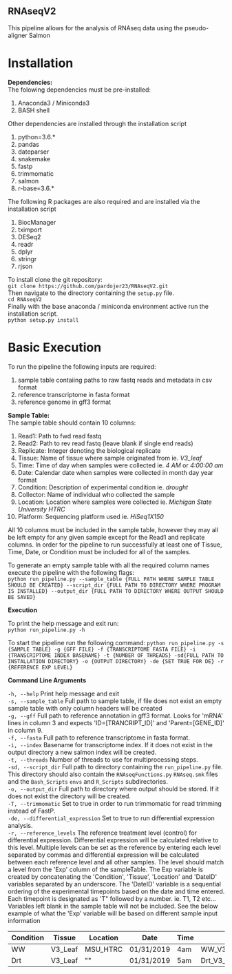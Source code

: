 ## RNAseqV2
This pipeline allows for the analysis of RNAseq data using the pseudo-aligner Salmon

# Installation <br>
**Dependencies:**<br>
The folowing dependencies must be pre-installed:
1. Anaconda3 / Miniconda3
2. BASH shell

Other dependencies are installed through the installation script
1. python=3.6.*
2. pandas
3. dateparser
4. snakemake
5. fastp
6. trimmomatic
7. salmon
8. r-base=3.6.*

The following R packages are also required and are installed via the installation script
1. BiocManager
2. tximport
3. DESeq2
4. readr
5. dplyr
6. stringr
7. rjson

To install clone the git repository: <br>
`git clone https://github.com/pardojer23/RNAseqV2.git` <br>
Then navigate to the directory containing the `setup.py` file. <br>
`cd RNAseqV2`<br>
Finally with the base anaconda / miniconda environment active run the installation script. <br>
`python setup.py install`
# Basic Execution
To run the pipeline the following inputs are required:
1. sample table contaiing paths to raw fastq reads and metadata in csv format
2. reference transcriptome in fasta format
3. reference genome in gff3 format

**Sample Table:** <br>
The sample table should contain 10 columns:
1. Read1: Path to fwd read fastq
2. Read2: Path to rev read fastq (leave blank if single end reads)
3. Replicate: Integer denoting the biological replicate
4. Tissue: Name of tissue where sample originated from ie. *V3_leaf*
5. Time: Time of day when samples were collected ie. *4 AM* or *4:00:00 am*
6. Date: Calendar date when samples were collected in month day year format
7. Condition: Description of experimental condition ie. *drought*
8. Collector: Name of individual who collected the sample
9. Location: Location where samples were collected ie. *Michigan State University HTRC*
10. Platform: Sequencing platform used ie. *HiSeq1X150* <br>

All 10 columns must be included in the sample table, however they may all be left empty for any given sample except for the Read1 and replicate columns.
In order for the pipeline to run successfully at least one of Tissue, Time, Date, or Condition must be included for all of the samples. <br>

To generate an empty sample table with all the required column names execute the pipeline with the following flags: <br>
`python run_pipeline.py --sample_table {FULL PATH WHERE SAMPLE TABLE SHOULD BE CREATED} --script_dir {FULL PATH TO DIRECTORY WHERE PROGRAM IS INSTALLED} --output_dir {FULL PATH TO DIRECTORY WHERE OUTPUT SHOULD BE SAVED}` <br>

**Execution**
 
To print the help message and exit run: <br>
`python run_pipeline.py -h`

To start the pipeline run the following command:
`python run_pipeline.py -s {SAMPLE TABLE} -g {GFF FILE} -f {TRANSCRIPTOME FASTA FILE} -i {TRANSCRIPTOME INDEX BASENAME} -t {NUMBER OF THREADS} -sd{FULL PATH TO INSTALLATION DIRECTORY} -o {OUTPUT DIRECTORY} -de {SET TRUE FOR DE} -r {REFERENCE EXP LEVEL}` <br>

**Command Line Arguments**

`-h, --help` Print help message and exit <br>
`-s, --sample_table` Full path to sample table, if file does not exist an empty sample table with only column headers will be created <br>
`-g, --gff` Full path to reference annotation in gff3 format. Looks for 'mRNA' lines in column 3 and expects 'ID=[TRANCRIPT_ID]' and 'Parent=[GENE_ID]' in column 9. <br>
`-f, --fasta` Full path to reference transcriptome in fasta format. <br>
`-i, --index` Basename for transcriptome index. If it does not exist in the output directory a new salmon index will be created. <br>
`-t, --threads` Number of threads to use for multiprocessing steps. <br>
`-sd, --script_dir` Full path to directory containing the `run_pipeline.py` file. This directory should also contain the `RNAseqFunctions.py` `RNAseq.smk` files and the `Bash_Scripts` `envs` and `R_Scripts` subdirectories. <br>
`-o, --output_dir` Full path to directory where output should be stored. If it does not exist the directory will be created. <br>
`-T, --trimmomatic` Set to true in order to run trimmomatic for read trimming instead of FastP. <br>
`-de, --differential_expression` Set to true to run differential expression analysis. <br>
`-r, --reference_levels` The reference treatment level (control) for differential expression. 
Differential expression will be calculated relative to this level. 
Multiple levels can be set as the reference by entering each level separated by commas and differential expression will be calculated between each reference level and all other samples. 
The level should match a level from the 'Exp' column of the sampleTable. The Exp variable is created by concatenating the 'Condition', 'Tissue', 'Location' and 'DateID' variables separated by an underscore. 
The 'DateID' variable is a sequential ordering of the experimental timepoints based on the date and time entered. Each timepoint is designated as 'T" followed by a number. ie. T1, T2 etc... 
Variables left blank in the sample table will not be included. See the below example of what the 'Exp' variable will be based on different sample input information <br>

 |Condition|Tissue|Location|Date|Time|Exp|
 |---------|------|--------|----|----|---|
 |WW|V3_Leaf|MSU_HTRC|01/31/2019|4am|WW_V3_Leaf_MSU_HTRC_T1|
 |Drt|V3_Leaf|""|01/31/2019|5am|Drt_V3_Leaf_T2
 







